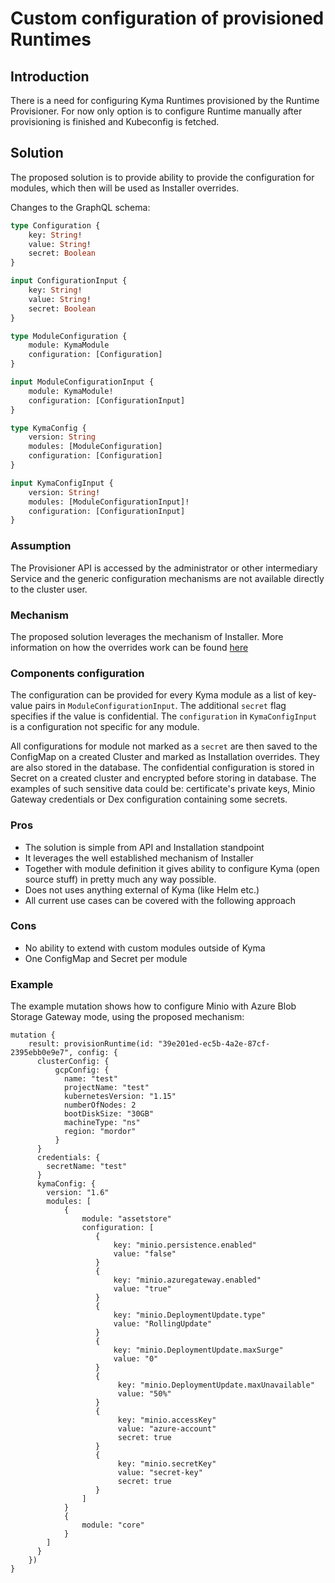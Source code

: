 # Custom configuration of provisioned Runtimes

## Introduction

There is a need for configuring Kyma Runtimes provisioned by the Runtime Provisioner.
For now only option is to configure Runtime manually after provisioning is finished and Kubeconfig is fetched.


## Solution

The proposed solution is to provide ability to provide the configuration for modules, which then will be used as Installer overrides.

Changes to the GraphQL schema:
```graphql
type Configuration {
    key: String!
    value: String!
    secret: Boolean
} 

input ConfigurationInput {
    key: String!
    value: String!
    secret: Boolean
}

type ModuleConfiguration {
    module: KymaModule
    configuration: [Configuration]
}

input ModuleConfigurationInput {
    module: KymaModule!
    configuration: [ConfigurationInput]
}

type KymaConfig {
    version: String
    modules: [ModuleConfiguration]
    configuration: [Configuration]
}

input KymaConfigInput {
    version: String!
    modules: [ModuleConfigurationInput]!
    configuration: [ConfigurationInput] 
}

```

### Assumption

The Provisioner API is accessed by the administrator or other intermediary Service and the generic configuration mechanisms are not available directly to the cluster user.

### Mechanism

The proposed solution leverages the mechanism of Installer.
More information on how the overrides work can be found [here](https://kyma-project.io/docs/#configuration-helm-overrides-for-kyma-installation)

### Components configuration

The configuration can be provided for every Kyma module as a list of key-value pairs in `ModuleConfigurationInput`.
The additional `secret` flag specifies if the value is confidential.
The `configuration` in `KymaConfigInput` is a configuration not specific for any module.

All configurations for module not marked as a `secret` are then saved to the ConfigMap on a created Cluster and marked as Installation overrides. They are also stored in the database.
The confidential configuration is stored in Secret on a created cluster and encrypted before storing in database. The examples of such sensitive data could be: certificate's private keys, Minio Gateway credentials or Dex configuration containing some secrets. 


### Pros
- The solution is simple from API and Installation standpoint
- It leverages the well established mechanism of Installer
- Together with module definition it gives ability to configure Kyma (open source stuff) in pretty much any way possible.
- Does not uses anything external of Kyma (like Helm etc.)
- All current use cases can be covered with the following approach

### Cons
- No ability to extend with custom modules outside of Kyma
- One ConfigMap and Secret per module


### Example

The example mutation shows how to configure Minio with Azure Blob Storage Gateway mode, using the proposed mechanism:

```
mutation {
    result: provisionRuntime(id: "39e201ed-ec5b-4a2e-87cf-2395ebb0e9e7", config: {
      clusterConfig: {
          gcpConfig: {
            name: "test"
            projectName: "test"
            kubernetesVersion: "1.15"
            numberOfNodes: 2
            bootDiskSize: "30GB"
            machineType: "ns"
            region: "mordor"
          }
      }
      credentials: {
        secretName: "test"
      }
      kymaConfig: {
        version: "1.6"
        modules: [
            {
                module: "assetstore"
                configuration: [
                   {
                       key: "minio.persistence.enabled"
                       value: "false"
                   }
                   {
                       key: "minio.azuregateway.enabled"
                       value: "true"
                   }
                   {
                       key: "minio.DeploymentUpdate.type"
                       value: "RollingUpdate"
                   }
                   {
                       key: "minio.DeploymentUpdate.maxSurge"
                       value: "0"
                   }
                   {
                        key: "minio.DeploymentUpdate.maxUnavailable"
                        value: "50%"
                   }
                   {
                        key: "minio.accessKey"
                        value: "azure-account"
                        secret: true
                   }
                   {
                        key: "minio.secretKey"
                        value: "secret-key"
                        secret: true
                   }
                ]
            }
            {
                module: "core"
            }
        ]
      }
    })
}
``` 
